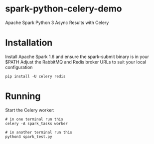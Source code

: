 # spark-python-celery-demo
Apache Spark Python 3 Async Results with Celery

# Installation

Install Apache Spark 1.6 and ensure the spark-submit binary is in your $PATH
Adjust the RabbitMQ and Redis broker URLs to suit your local configuration

`pip install -U celery redis`

# Running

Start the Celery worker:

```
# in one terminal run this
celery -A spark_tasks worker

# in another terminal run this
python3 spark_test.py
```
